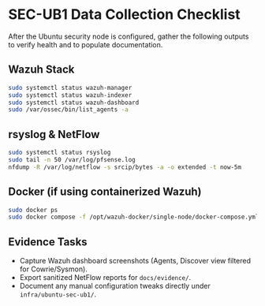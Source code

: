 # SEC-UB1 Data Collection Checklist

After the Ubuntu security node is configured, gather the following outputs to verify health and to populate documentation.

## Wazuh Stack

```bash
sudo systemctl status wazuh-manager
sudo systemctl status wazuh-indexer
sudo systemctl status wazuh-dashboard
sudo /var/ossec/bin/list_agents -a
```

## rsyslog & NetFlow

```bash
sudo systemctl status rsyslog
sudo tail -n 50 /var/log/pfsense.log
nfdump -R /var/log/netflow -s srcip/bytes -a -o extended -t now-5m
```

## Docker (if using containerized Wazuh)

```bash
sudo docker ps
sudo docker compose -f /opt/wazuh-docker/single-node/docker-compose.yml ps
```

## Evidence Tasks

- Capture Wazuh dashboard screenshots (Agents, Discover view filtered for Cowrie/Sysmon).
- Export sanitized NetFlow reports for `docs/evidence/`.
- Document any manual configuration tweaks directly under `infra/ubuntu-sec-ub1/`.
